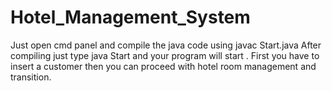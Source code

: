 # Hotel_Management_System
Just open cmd panel and compile the java code using javac Start.java 
After compiling just type java Start and your program will start .
First you have to insert a customer then you can proceed with hotel room management and transition.
